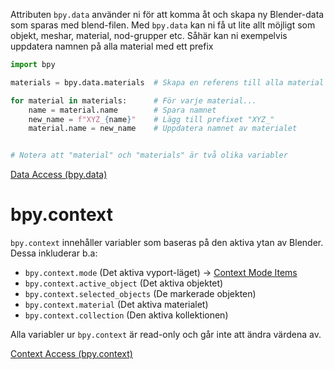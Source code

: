 Attributen ``bpy.data`` använder ni för att komma åt och skapa ny Blender-data som sparas med blend-filen. Med `bpy.data` kan ni få ut lite allt möjligt som objekt, meshar, material, nod-grupper etc. Såhär kan ni exempelvis uppdatera namnen på alla material med ett prefix
```python
import bpy

materials = bpy.data.materials  # Skapa en referens till alla material

for material in materials:      # För varje material...
	name = material.name        # Spara namnet
	new_name = f"XYZ_{name}"    # Lägg till prefixet "XYZ_"
	material.name = new_name    # Uppdatera namnet av materialet


# Notera att "material" och "materials" är två olika variabler
```
[Data Access (bpy.data)](https://docs.blender.org/api/current/bpy.data.html#module-bpy.data)
# bpy.context
`bpy.context` innehåller variabler som baseras på den aktiva ytan av Blender. Dessa inkluderar b.a:
* `bpy.context.mode` (Det aktiva vyport-läget) -> [Context Mode Items](https://docs.blender.org/api/current/bpy_types_enum_items/context_mode_items.html#rna-enum-context-mode-items)
* `bpy.context.active_object` (Det aktiva objektet)
* `bpy.context.selected_objects` (De markerade objekten)
* `bpy.context.material` (Det aktiva materialet)
* `bpy.context.collection` (Den aktiva kollektionen)

Alla variabler ur `bpy.context` är read-only och går inte att ändra värdena av.

[Context Access (bpy.context)](https://docs.blender.org/api/current/bpy.context.html#module-bpy.context)